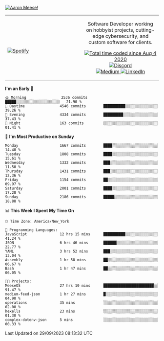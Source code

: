 [![Aaron Meese!](https://user-images.githubusercontent.com/17814535/88975338-a2aabf00-d27f-11ea-963f-8a19608716b4.png)](https://github.com/ajmeese7/readme-ascii "README ASCII")

<!-- Modified from project here: https://github.com/novatorem/novatorem -->
<table width="100%">
  <tr>
  <td width="50%">

&nbsp; <br> [![Spotify](https://ajmeese7.vercel.app/api/spotify)](https://open.spotify.com/user/ajmeese)

  </td>
  <td width="50%">
    <p align="center">
    Software Developer working on hobbyist projects, cutting-edge cybersecurity, and custom software for clients.
    </p>
    <p align="center">
      <a href="https://wakatime.com/@f726891d-3b02-46cd-9b60-e8c59f9e2b14">
        <img src="https://wakatime.com/badge/user/f726891d-3b02-46cd-9b60-e8c59f9e2b14.svg" alt="Total time coded since Aug 4 2020" title="WakaTime" />
      </a>
      <a href="http://link.aaronmeese.com/discord">
        <img src="https://img.shields.io/badge/discord-ajmeese7%234835-369?style=flat-square&logo=discord&logoColor=white&color=purple" alt="Discord" title="Discord">
      </a>
      <br />
      <a href="https://link.aaronmeese.com/medium">
        <img src="https://img.shields.io/badge/medium-ajmeese7-1DB954?style=flat-square&logo=medium&logoColor=white" alt="Medium" title="Medium">
      </a>
      <a href="https://link.aaronmeese.com/linkedin">
        <img src="https://img.shields.io/badge/linkedIn-aaronmeese-1DB954?style=flat-square&logo=linkedin&logoColor=white&color=blue" alt="LinkedIn" title="LinkedIn">
      </a>
    </p>
  </td>

</table>

[//]: <> (The `&nbsp;` is to have Aphelion take up more space)

<!--START_SECTION:waka-->
**I'm an Early 🐤** 

```text
🌞 Morning                2536 commits        █████░░░░░░░░░░░░░░░░░░░░   21.90 % 
🌆 Daytime                4546 commits        ██████████░░░░░░░░░░░░░░░   39.26 % 
🌃 Evening                4334 commits        █████████░░░░░░░░░░░░░░░░   37.43 % 
🌙 Night                  163 commits         ░░░░░░░░░░░░░░░░░░░░░░░░░   01.41 % 
```
📅 **I'm Most Productive on Sunday** 

```text
Monday                   1667 commits        ████░░░░░░░░░░░░░░░░░░░░░   14.40 % 
Tuesday                  1808 commits        ████░░░░░░░░░░░░░░░░░░░░░   15.61 % 
Wednesday                1332 commits        ███░░░░░░░░░░░░░░░░░░░░░░   11.50 % 
Thursday                 1431 commits        ███░░░░░░░░░░░░░░░░░░░░░░   12.36 % 
Friday                   1154 commits        ██░░░░░░░░░░░░░░░░░░░░░░░   09.97 % 
Saturday                 2001 commits        ████░░░░░░░░░░░░░░░░░░░░░   17.28 % 
Sunday                   2186 commits        █████░░░░░░░░░░░░░░░░░░░░   18.88 % 
```


📊 **This Week I Spent My Time On** 

```text
🕑︎ Time Zone: America/New_York

💬 Programming Languages: 
JavaScript               12 hrs 15 mins      ██████████░░░░░░░░░░░░░░░   41.24 % 
JSON                     6 hrs 46 mins       ██████░░░░░░░░░░░░░░░░░░░   22.77 % 
YAML                     3 hrs 52 mins       ███░░░░░░░░░░░░░░░░░░░░░░   13.04 % 
Assembly                 1 hr 58 mins        ██░░░░░░░░░░░░░░░░░░░░░░░   06.67 % 
Bash                     1 hr 47 mins        ██░░░░░░░░░░░░░░░░░░░░░░░   06.05 % 

🐱‍💻 Projects: 
MeeseOS                  27 hrs 10 mins      ███████████████████████░░   91.47 % 
medium-feed-json         1 hr 27 mins        █░░░░░░░░░░░░░░░░░░░░░░░░   04.90 % 
operations               35 mins             ░░░░░░░░░░░░░░░░░░░░░░░░░   02.00 % 
hexells                  23 mins             ░░░░░░░░░░░░░░░░░░░░░░░░░   01.30 % 
complex-dotenv-json      5 mins              ░░░░░░░░░░░░░░░░░░░░░░░░░   00.33 % 
```


 Last Updated on 29/09/2023 08:13:32 UTC
<!--END_SECTION:waka-->
